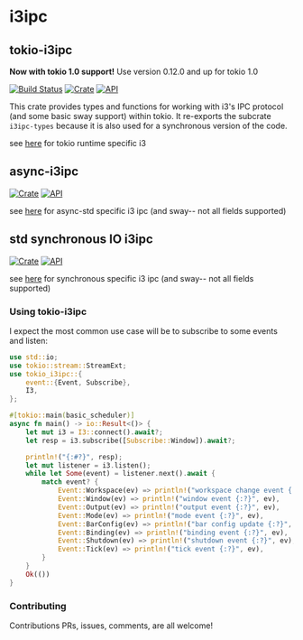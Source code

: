 # i3ipc

## tokio-i3ipc

**Now with tokio 1.0 support!** Use version 0.12.0 and up for tokio 1.0

[![Build Status](https://github.com/leshow/tokio-i3ipc/workflows/Actions/badge.svg)](https://github.com/leshow/tokio-i3ipc/actions)
[![Crate](https://img.shields.io/crates/v/tokio-i3ipc.svg)](https://crates.io/crates/tokio-i3ipc)
[![API](https://docs.rs/tokio-i3ipc/badge.svg)](https://docs.rs/tokio-i3ipc)

This crate provides types and functions for working with i3's IPC protocol (and some basic sway support) within tokio. It re-exports the subcrate `i3ipc-types` because it is also used for a synchronous version of the code.

see [here](https://github.com/leshow/tokio-i3ipc/tree/master/tokio-i3ipc) for tokio runtime specific i3

## async-i3ipc

[![Crate](https://img.shields.io/crates/v/async-i3ipc.svg)](https://crates.io/crates/async-i3ipc)
[![API](https://docs.rs/async-i3ipc/badge.svg)](https://docs.rs/async-i3ipc)

see [here](https://github.com/leshow/tokio-i3ipc/tree/master/async-i3ipc) for async-std specific i3 ipc (and sway-- not all fields supported)

## std synchronous IO i3ipc

[![Crate](https://img.shields.io/crates/v/i3_ipc.svg)](https://crates.io/crates/i3_ipc)
[![API](https://docs.rs/i3_ipc/badge.svg)](https://docs.rs/i3_ipc)

see [here](https://github.com/leshow/tokio-i3ipc/tree/master/i3-ipc) for synchronous specific i3 ipc (and sway-- not all fields supported)

### Using tokio-i3ipc

I expect the most common use case will be to subscribe to some events and listen:

```rust
use std::io;
use tokio::stream::StreamExt;
use tokio_i3ipc::{
    event::{Event, Subscribe},
    I3,
};

#[tokio::main(basic_scheduler)]
async fn main() -> io::Result<()> {
    let mut i3 = I3::connect().await?;
    let resp = i3.subscribe([Subscribe::Window]).await?;

    println!("{:#?}", resp);
    let mut listener = i3.listen();
    while let Some(event) = listener.next().await {
        match event? {
            Event::Workspace(ev) => println!("workspace change event {:?}", ev),
            Event::Window(ev) => println!("window event {:?}", ev),
            Event::Output(ev) => println!("output event {:?}", ev),
            Event::Mode(ev) => println!("mode event {:?}", ev),
            Event::BarConfig(ev) => println!("bar config update {:?}", ev),
            Event::Binding(ev) => println!("binding event {:?}", ev),
            Event::Shutdown(ev) => println!("shutdown event {:?}", ev),
            Event::Tick(ev) => println!("tick event {:?}", ev),
        }
    }
    Ok(())
}
```

### Contributing

Contributions PRs, issues, comments, are all welcome!
